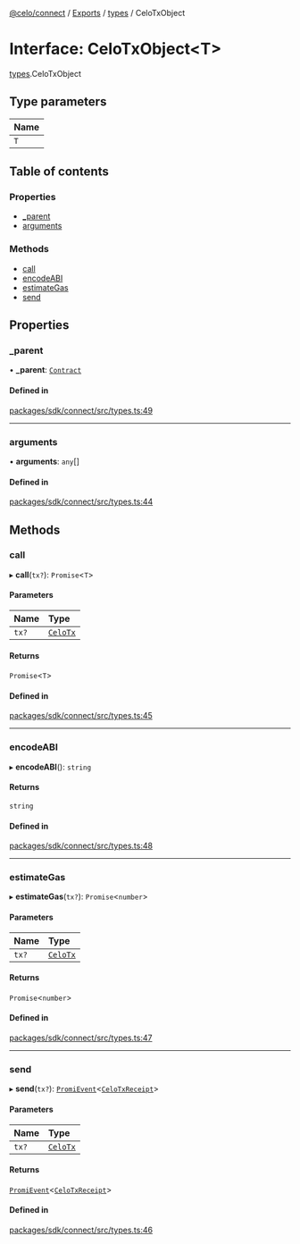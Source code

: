 [@celo/connect](../README.md) / [Exports](../modules.md) / [types](../modules/types.md) / CeloTxObject

# Interface: CeloTxObject\<T\>

[types](../modules/types.md).CeloTxObject

## Type parameters

| Name |
| :------ |
| `T` |

## Table of contents

### Properties

- [\_parent](types.CeloTxObject.md#_parent)
- [arguments](types.CeloTxObject.md#arguments)

### Methods

- [call](types.CeloTxObject.md#call)
- [encodeABI](types.CeloTxObject.md#encodeabi)
- [estimateGas](types.CeloTxObject.md#estimategas)
- [send](types.CeloTxObject.md#send)

## Properties

### \_parent

• **\_parent**: [`Contract`](../classes/index.Contract.md)

#### Defined in

[packages/sdk/connect/src/types.ts:49](https://github.com/celo-org/developer-tooling/blob/master/packages/sdk/connect/src/types.ts#L49)

___

### arguments

• **arguments**: `any`[]

#### Defined in

[packages/sdk/connect/src/types.ts:44](https://github.com/celo-org/developer-tooling/blob/master/packages/sdk/connect/src/types.ts#L44)

## Methods

### call

▸ **call**(`tx?`): `Promise`\<`T`\>

#### Parameters

| Name | Type |
| :------ | :------ |
| `tx?` | [`CeloTx`](../modules/types.md#celotx) |

#### Returns

`Promise`\<`T`\>

#### Defined in

[packages/sdk/connect/src/types.ts:45](https://github.com/celo-org/developer-tooling/blob/master/packages/sdk/connect/src/types.ts#L45)

___

### encodeABI

▸ **encodeABI**(): `string`

#### Returns

`string`

#### Defined in

[packages/sdk/connect/src/types.ts:48](https://github.com/celo-org/developer-tooling/blob/master/packages/sdk/connect/src/types.ts#L48)

___

### estimateGas

▸ **estimateGas**(`tx?`): `Promise`\<`number`\>

#### Parameters

| Name | Type |
| :------ | :------ |
| `tx?` | [`CeloTx`](../modules/types.md#celotx) |

#### Returns

`Promise`\<`number`\>

#### Defined in

[packages/sdk/connect/src/types.ts:47](https://github.com/celo-org/developer-tooling/blob/master/packages/sdk/connect/src/types.ts#L47)

___

### send

▸ **send**(`tx?`): [`PromiEvent`](index.PromiEvent.md)\<[`CeloTxReceipt`](../modules/types.md#celotxreceipt)\>

#### Parameters

| Name | Type |
| :------ | :------ |
| `tx?` | [`CeloTx`](../modules/types.md#celotx) |

#### Returns

[`PromiEvent`](index.PromiEvent.md)\<[`CeloTxReceipt`](../modules/types.md#celotxreceipt)\>

#### Defined in

[packages/sdk/connect/src/types.ts:46](https://github.com/celo-org/developer-tooling/blob/master/packages/sdk/connect/src/types.ts#L46)
